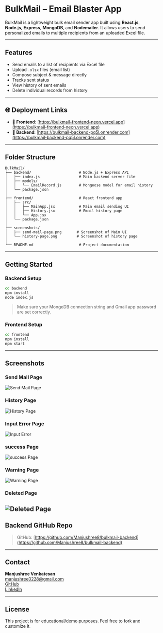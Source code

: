#  BulkMail – Email Blaster App

BulkMail is a lightweight bulk email sender app built using **React.js**, **Node.js**, **Express**, **MongoDB**, and **Nodemailer**. It allows users to send personalized emails to multiple recipients from an uploaded Excel file.

---

##  Features

-  Send emails to a list of recipients via Excel file
-  Upload `.xlsx` files (email list)
-  Compose subject & message directly
-  Tracks sent status
-  View history of sent emails
-  Delete individual records from history

---

## 🌐 Deployment Links

- 🔗 **Frontend**: [https://bulkmail-frontend-neon.vercel.app](https://bulkmail-frontend-neon.vercel.app)  
- 🔗 **Backend**: [https://bulkmail-backend-pq5l.onrender.com](https://bulkmail-backend-pq5l.onrender.com)

---

##  Folder Structure

```
BulkMail/
├── backend/                      # Node.js + Express API
│   ├── index.js                  # Main backend server file
│   ├── models/
│   │   └── EmailRecord.js        # Mongoose model for email history
│   └── package.json
│
├── frontend/                     # React frontend app
│   ├── src/
│   │   ├── MainApp.jsx           # Main email sending UI
│   │   ├── History.jsx           # Email history page
│   │   └── App.jsx
│   └── package.json
│
├── screenshots/
│   ├── send-mail-page.png       # Screenshot of Main UI
│   └── history-page.png         # Screenshot of history page
│
└── README.md                     # Project documentation
```

---

##  Getting Started

###  Backend Setup

```bash
cd backend
npm install
node index.js
```

> Make sure your MongoDB connection string and Gmail app password are set correctly.

###  Frontend Setup

```bash
cd frontend
npm install
npm start
```

---

##  Screenshots

###  Send Mail Page
![Send Mail Page](./screenshots/send-mail-pages.png)

###  History Page
![History Page](./screenshots/history-page.png)

###  Input Error Page
![Input Error](./screenshots/input-error-page.png)

### success Page
![success Page](./screenshots/success-page.png)

### Warning Page
![Warning Page](./screenshots/delete-warning-page.png)

###  Deleted Page
![Deleted Page](./screenshots/deleted-page.png)
---

##  Backend GitHub Repo

> GitHub: [https://github.com/Manjushree8/bulkmail-backend](https://github.com/Manjushree8/bulkmail-backend)

---

##  Contact

**Manjushree Venkatesan**  
 manjushree0228@gmail.com  
 [GitHub](https://github.com/Manjushree8)  
 [LinkedIn](https://www.linkedin.com/in/manjushree-venkatesan-b2b86826b)

---

##  License

This project is for educational/demo purposes. Feel free to fork and customize it.
